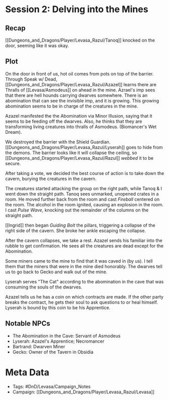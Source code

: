# Session 2: Delving into the Mines
## Recap
[[Dungeons_and_Dragons/Player/Levasa_Razul/Tanoq]] knocked on the door, seeming like it was okay.
## Plot
On the door in front of us, hot oil comes from pots on top of the barrier. Through Speak w/ Dead, [[Dungeons_and_Dragons/Player/Levasa_Razul/Azazel]] learns there are Thralls of [[Levasa/Asmodeus]] on ahead in the mine. Azrael's imp sees that there are hell hounds carrying dwarves somewhere. There is an abomination that can see the invisible imp, and it is growing. This growing abomination seems to be in charge of the creatures in the mine. 

Azazel manifested the the Abomination via Minor Illusion, saying that it seems to be feeding off the dwarves. Also, he thinks that they are transforming living creatures into thralls of Asmodeus. (Biomancer's Wet Dream). 

We destroyed the barrier with the Shield Guardian. [[Dungeons_and_Dragons/Player/Levasa_Razul/Lyserah]] goes to hide from the demons. The barrier looks like it will collapse the ceiling, so [[Dungeons_and_Dragons/Player/Levasa_Razul/Razul]] _webbed_ it to be secure. 

After taking a vote, we decided the best course of action is to take down the cavern, burying the creatures in the cavern. 

The creatures started attacking the group on the right path, while Tanoq & I went down the straight path. Tanoq sees unmarked, unopened crates in a room. He moved further back from the room and cast _Fireball_ centered on the room. The alcohol in the room ignited, causing an explosion in the room. I cast _Pulse Wave_, knocking out the remainder of the columns on the straight path. 

[[Ingrid]] then began _Guiding Bolt_ the pillars, triggering a collapse of the right side of the cavern. She broke her ankle escaping the collapse.

After the cavern collapses, we take a rest. Azazel sends his familiar into the rubble to get confirmation. He sees all the creatures are dead except for the Abomination.

Some miners came to the mine to find that it was caved in (by us). I tell them that the miners that were in the mine died honorably. The dwarves tell us to go back to Gecko and walk out of the mine. 

Lyserah serves "The Cat" according to the abomination in the cave that was consuming the souls of the dwarves. 

Azazel tells us he has a coin on which contracts are made. If the other party breaks the contract, he gets their soul to ask questions to or heal himself. Lyserah is bound by this coin to be his Apprentice.

## Notable NPCs
- The Abomination in the Cave: Servant of Asmodeus
- Lyserah: Azazel's Apprentice; Necromancer
- Bartrand: Dwarven Miner
- Gecko: Owner of the Tavern in Obsidia
# Meta Data
- Tags: #DnD/Levasa/Campaign_Notes
- Campaign: [[Dungeons_and_Dragons/Player/Levasa_Razul/Levasa]]